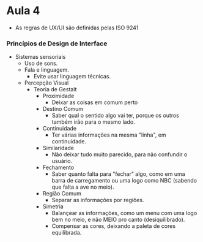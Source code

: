 # Aula 4

* As regras de UX/UI são definidas pelas ISO 9241

### Princípios de Design de Interface
* Sistemas sensoriais
  * Uso de sons.
  * Fala e linguagem.
    * Evite usar linguagem técnicas.
  * Percepção Visual
    * Teoria de Gestalt
      * Proximidade
        * Deixar as coisas em comum perto
      * Destino Comum
        * Saber qual o sentido algo vai ter, porque os outros também irão para o mesmo lado.
      * Continuidade
        * Ter várias informações na mesma "linha", em continuidade.
      * Similaridade
        * Não deixar tudo muito parecido, para não confundir o usuário.
      * Fechamento
        * Saber quanto falta para "fechar" algo, como em uma barra de carregamento ou uma logo como NBC (sabendo que falta a ave no meio).
      * Região Comum
        * Separar as informações por regiões.
      * Simetria
        * Balançear as informações, como um menu com uma logo bem no meio, e não MEIO pro canto (desiquilibrado).
        * Compensar as cores, deixando a paleta de cores equilibrada.